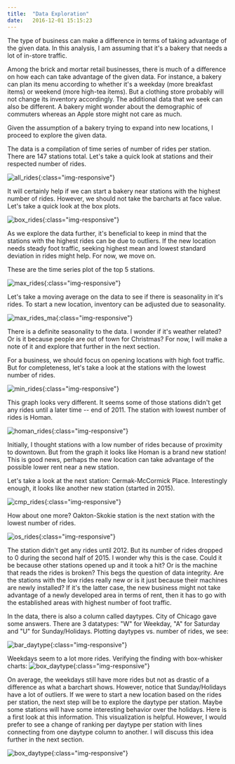```yaml
---
title:  "Data Exploration"
date:   2016-12-01 15:15:23
---
```

The type of business can make a difference in terms of taking advantage of the given data. In this analysis, I am assuming that it's a bakery that needs a lot of in-store traffic.

Among the brick and mortar retail businesses, there is much of a difference on how each can take advantage of the given data. For instance, a bakery can plan its menu according to whether it's a weekday (more breakfast items) or weekend (more high-tea items). But a clothing store probably will not change its inventory accordingly. The additional data that we seek can also be different. A bakery might wonder about the demographic of commuters whereas an Apple store might not care as much.

Given the assumption of a bakery trying to expand into new locations, I proceed to explore the given data.

The data is a compilation of time series of number of rides per station. There are 147 stations total. Let's take a quick look at stations and their respected number of rides.

![all_rides](/chicago_new_location/DataAnalysis/Images/all_rides.png){:class="img-responsive"}

It will certainly help if we can start a bakery near stations with the highest number of rides. However, we should not take the barcharts at face value. Let's take a quick look at the box plots.

![box_rides](/chicago_new_location/DataAnalysis/Images/box_all_rides.png){:class="img-responsive"}

As we explore the data further, it's beneficial to keep in mind that the stations with the highest rides can be due to outliers. If the new location needs steady foot traffic, seeking highest mean and lowest standard deviation in rides might help. For now, we move on.

These are the time series plot of the top 5 stations.

![max_rides](/chicago_new_location/DataAnalysis/Images/max_rides.png){:class="img-responsive"}

Let's take a moving average on the data to see if there is seasonality in it's rides. To start a new location, inventory can be adjusted due to seasonality.

![max_rides_ma](/chicago_new_location/DataAnalysis/Images/max_rides_ma.png){:class="img-responsive"}

There is a definite seasonality to the data. I wonder if it's weather related? Or is it because people are out of town for Christmas? For now, I will make a note of it and explore that further in the next section.

For a business, we should focus on opening locations with high foot traffic. But for completeness, let's take a look at the stations with the lowest number of rides.

![min_rides](/chicago_new_location/DataAnalysis/Images/min_rides.png){:class="img-responsive"}

This graph looks very different. It seems some of those stations didn't get any rides until a later time -- end of 2011. The station with lowest number of rides is Homan.

![homan_rides](/chicago_new_location/DataAnalysis/Images/homan_rides.png){:class="img-responsive"}

Initially, I thought stations with a low number of rides because of proximity to downtown. But from the graph it looks like Homan is a brand new station! This is good news, perhaps the new location can take advantage of the possible lower rent near a new station.

Let's take a look at the next station: Cermak-McCormick Place. Interestingly enough, it looks like another new station (started in 2015).

![cmp_rides](/chicago_new_location/DataAnalysis/Images/cmp_rides.png){:class="img-responsive"}

How about one more? Oakton-Skokie station is the next station with the lowest number of rides.

![os_rides](/chicago_new_location/DataAnalysis/Images/os_rides.png){:class="img-responsive"}

The station didn't get any rides until 2012. But its number of rides dropped to 0 during the second half of 2015. I wonder why this is the case. Could it be because other stations opened up and it took a hit? Or is the machine that reads the rides is broken? This begs the question of data integrity. Are the stations with the low rides really new or is it just because their machines are newly installed? If it's the latter case, the new business might not take advantage of a newly developed area in terms of rent, then it has to go with the established areas with highest number of foot traffic.

In the data, there is also a column called daytypes. City of Chicago gave some answers. There are 3 datatypes: "W" for Weekday, "A" for Saturday and "U" for Sunday/Holidays. Plotting daytypes vs. number of rides, we see:

![bar_daytype](/chicago_new_location/DataAnalysis/Images/daytype_rides.png){:class="img-responsive"}

Weekdays seem to a lot more rides. Verifying the finding with box-whisker charts:
![box_daytype](/chicago_new_location/DataAnalysis/Images/box_daytype_rides.png){:class="img-responsive"}

On average, the weekdays still have more rides but not as drastic of a difference as what a barchart shows. However, notice that Sunday/Holidays have a lot of outliers. If we were to start a new location based on the rides per station, the next step will be to explore the daytype per station. Maybe some stations will have some interesting behavior over the holidays. Here is a first look at this information. This visualization is helpful. However, I would prefer to see a change of ranking per daytype per station with lines connecting from one daytype column to another. I will discuss this idea further in the next section.

![box_daytype](/chicago_new_location/DataAnalysis/Images/stacked_daytype_rides.png){:class="img-responsive"}
